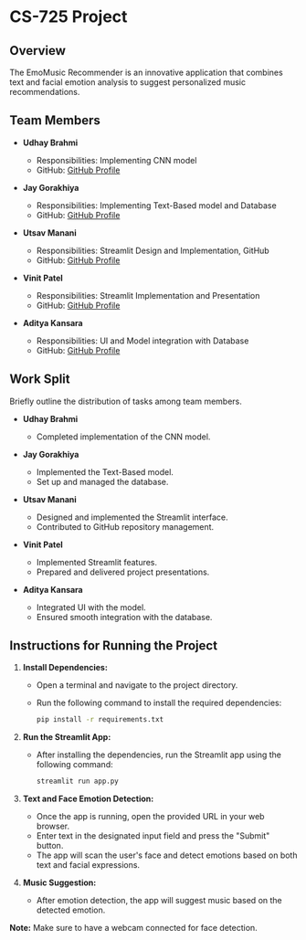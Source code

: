 # CS-725 Project

## Overview
The EmoMusic Recommender is an innovative application that combines text and facial emotion analysis to suggest personalized music recommendations.


## Team Members

- **Udhay Brahmi**
  - Responsibilities: Implementing CNN model
  - GitHub: [GitHub Profile](https://git.cse.iitb.ac.in/udhaybrahmi)

- **Jay Gorakhiya**
  - Responsibilities: Implementing Text-Based model and Database
  - GitHub: [GitHub Profile](https://git.cse.iitb.ac.in/jaygorakhiya)

- **Utsav Manani**
  - Responsibilities: Streamlit Design and Implementation, GitHub
  - GitHub: [GitHub Profile](https://git.cse.iitb.ac.in/utsavuv)

- **Vinit Patel**
  - Responsibilities: Streamlit Implementation and Presentation
  - GitHub: [GitHub Profile](https://git.cse.iitb.ac.in/vinitpatel)

- **Aditya Kansara**
  - Responsibilities: UI and Model integration with Database
  - GitHub: [GitHub Profile](https://git.cse.iitb.ac.in/adityakansara)

## Work Split

Briefly outline the distribution of tasks among team members.

- **Udhay Brahmi**
  - Completed implementation of the CNN model.

- **Jay Gorakhiya**
  - Implemented the Text-Based model.
  - Set up and managed the database.

- **Utsav Manani**
  - Designed and implemented the Streamlit interface.
  - Contributed to GitHub repository management.

- **Vinit Patel**
  - Implemented Streamlit features.
  - Prepared and delivered project presentations.

- **Aditya Kansara**
  - Integrated UI with the model.
  - Ensured smooth integration with the database.

## Instructions for Running the Project

1. **Install Dependencies:**
   - Open a terminal and navigate to the project directory.
   - Run the following command to install the required dependencies:

     ```bash
     pip install -r requirements.txt
     ```

2. **Run the Streamlit App:**
   - After installing the dependencies, run the Streamlit app using the following command:

     ```bash
     streamlit run app.py
     ```

3. **Text and Face Emotion Detection:**
   - Once the app is running, open the provided URL in your web browser.
   - Enter text in the designated input field and press the "Submit" button.
   - The app will scan the user's face and detect emotions based on both text and facial expressions.

4. **Music Suggestion:**
   - After emotion detection, the app will suggest music based on the detected emotion.

**Note:** Make sure to have a webcam connected for face detection.
